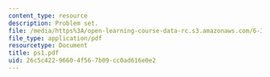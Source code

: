 ```yaml
---
content_type: resource
description: Problem set.
file: /media/https%3A/open-learning-course-data-rc.s3.amazonaws.com/6-302-feedback-systems-spring-2007/26c5c42296604f567b09cc0ad616e0e2_ps1.pdf
file_type: application/pdf
resourcetype: Document
title: ps1.pdf
uid: 26c5c422-9660-4f56-7b09-cc0ad616e0e2
---
```

